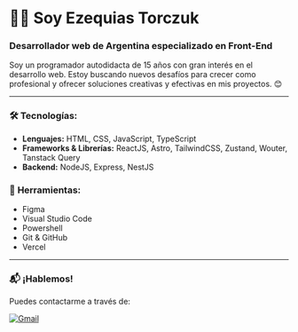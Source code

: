 # 👨‍💻 Soy Ezequias Torczuk

### Desarrollador web de Argentina especializado en **Front-End**  
Soy un programador autodidacta de 15 años con gran interés en el desarrollo web. Estoy buscando nuevos desafíos para crecer como profesional y ofrecer soluciones creativas y efectivas en mis proyectos. 😊

---

### 🛠️ **Tecnologías:**
- **Lenguajes:** HTML, CSS, JavaScript, TypeScript
- **Frameworks & Librerías:** ReactJS, Astro, TailwindCSS, Zustand, Wouter, Tanstack Query
- **Backend:** NodeJS, Express, NestJS

### 💼 **Herramientas:**
- Figma
- Visual Studio Code
- Powershell
- Git & GitHub
- Vercel

---

### 📬 **¡Hablemos!**
Puedes contactarme a través de:

<p align="left">
  <a href="mailto:ezetorc@gmail.com" title="Gmail">
    <img src="https://img.shields.io/badge/-Gmail-FF0000?style=flat-square&labelColor=FF0000&logo=gmail&logoColor=white" alt="Gmail"/>
  </a>
</p>
